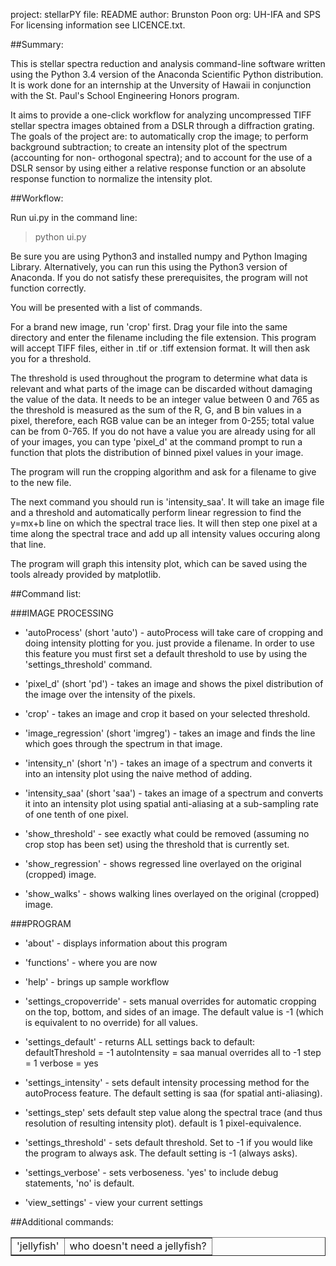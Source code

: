 project: stellarPY
file: README
author: Brunston Poon
org: UH-IFA and SPS
For licensing information see LICENCE.txt.

##Summary:

This is stellar spectra reduction and analysis command-line software written
using the Python 3.4 version of the Anaconda Scientific Python distribution. It 
is work done for an internship at the Unversity of Hawaii in conjunction with 
the St. Paul's School Engineering Honors program.

It aims to provide a one-click workflow for analyzing uncompressed TIFF stellar
spectra images obtained from a DSLR through a diffraction grating. The goals of
the project are: to automatically crop the image; to perform background 
subtraction; to create an intensity plot of the spectrum (accounting for non-
orthogonal spectra); and to account for the use of a DSLR sensor by using either 
a relative response function or an absolute response function to normalize the 
intensity plot.

##Workflow:

Run ui.py in the command line:

> python ui.py

Be sure you are using Python3 and installed numpy and Python Imaging Library.
Alternatively, you can run this using the Python3 version of Anaconda.
If you do not satisfy these prerequisites, the program will not function
correctly.

You will be presented with a list of commands.

For a brand new image, run 'crop' first. Drag your file into the same directory
and enter the filename including the file extension. This program will accept
TIFF files, either in .tif or .tiff extension format. It will then ask you for a
threshold.

The threshold is used throughout the program to determine what data is relevant
and what parts of the image can be discarded without damaging the value of the
data. It needs to be an integer value between 0 and 765 as the threshold is
measured as the sum of the R, G, and B bin values in a pixel, therefore, 
each RGB value can be an integer from 0-255; total value can be from 0-765. If
you do not have a value you are already using for all of your images, you can
type 'pixel_d' at the command prompt to run a function that plots the
distribution of binned pixel values in your image.

The program will run the cropping algorithm and ask for a filename to give to
the new file.

The next command you should run is 'intensity_saa'. It will take an image file
and a threshold and automatically perform linear regression to find the y=mx+b
line on which the spectral trace lies. It will then step one pixel at a time
along the spectral trace and add up all intensity values occuring along that
line.

The program will graph this intensity plot, which can be saved using the tools
already provided by matplotlib.


##Command list:

###IMAGE PROCESSING
- 'autoProcess' (short 'auto') -
autoProcess will take care of cropping and doing intensity plotting for you.
just provide a filename. In order to use this feature you must first set
a default threshold to use by using the 'settings_threshold' command.

- 'pixel_d' (short 'pd') -
takes an image and shows the pixel distribution of the image over the intensity
of the pixels.

- 'crop' - 
takes an image and crop it based on your selected threshold.

- 'image_regression' (short 'imgreg') -
takes an image and finds the line which goes through the spectrum in that image.

- 'intensity_n' (short 'n') -
takes an image of a spectrum and converts it into an intensity plot using the
naive method of adding.

- 'intensity_saa' (short 'saa') -
takes an image of a spectrum and converts it into an intensity plot using
spatial anti-aliasing at a sub-sampling rate of one tenth of one pixel.

- 'show_threshold' -
see exactly what could be removed (assuming no crop stop has been set) using the
threshold that is currently set.

- 'show_regression' -
shows regressed line overlayed on the original (cropped) image.

- 'show_walks' -
shows walking lines overlayed on the original (cropped) image.

###PROGRAM

- 'about' -
displays information about this program

- 'functions' -
where you are now

- 'help' -
brings up sample workflow

- 'settings_cropoverride' -
sets manual overrides for automatic cropping on the top, bottom, and sides
of an image. The default value is -1 (which is equivalent to no override)
for all values.

- 'settings_default' -
returns ALL settings back to default:
    defaultThreshold = -1
    autoIntensity = saa
    manual overrides all to -1
    step = 1
    verbose = yes

- 'settings_intensity' -
sets default intensity processing method for the autoProcess feature.
The default setting is saa (for spatial anti-aliasing).

- 'settings_step'
sets default step value along the spectral trace (and thus resolution of
resulting intensity plot). default is 1 pixel-equivalence.

- 'settings_threshold' -
sets default threshold. Set to -1 if you would like the program to always ask.
The default setting is -1 (always asks).

- 'settings_verbose' -
sets verboseness. 'yes' to include debug statements, 'no' is default.

- 'view_settings' -
view your current settings

##Additional commands:

<table border="1" style="width:100%">
  <tr>
    <td>'jellyfish'</td>
    <td>who doesn't need a jellyfish?</td>
  </tr>
</table>